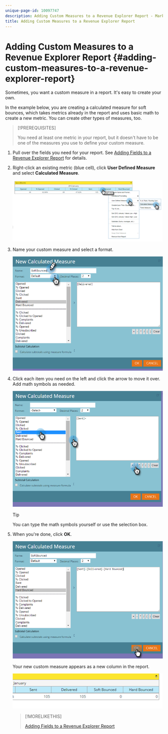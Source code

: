 ```yaml
---
unique-page-id: 10097747
description: Adding Custom Measures to a Revenue Explorer Report - Marketo Docs - Product Documentation
title: Adding Custom Measures to a Revenue Explorer Report
---
```


# Adding Custom Measures to a Revenue Explorer Report {#adding-custom-measures-to-a-revenue-explorer-report}

Sometimes, you want a custom measure in a report. It's easy to create your own.

In the example below, you are creating a calculated measure for soft bounces, which takes metrics already in the report and uses basic math to create a new metric. You can create other types of measures, too.

>[!PREREQUISITES]
>
>You need at least one metric in your report, but it doesn't have to be one of the measures you use to define your custom measure.

1. Pull over the fields you need for your report. See [Adding Fields to a Revenue Explorer Report](/help/marketo/product-docs/reporting/revenue-cycle-analytics/revenue-explorer/adding-fields-to-a-revenue-explorer-report.md) for details.

1. Right-click an existing metric (blue cell), click **User Defined Measure** and select **Calculated Measure**.

   ![](assets/image2016-1-26-11-3a7-3a49.png)

1. Name your custom measure and select a format.

   ![](assets/image2016-1-26-11-3a26-3a23.png)

1. Click each item you need on the left and click the arrow to move it over. Add math symbols as needed.

   ![](assets/image2016-1-26-11-3a16-3a55.png)

   >[!TIP]
   >
   >You can type the math symbols yourself or use the selection box.

1. When you're done, click **OK**.

   ![](assets/image2016-1-26-11-3a37-3a27.png)

   Your new custom measure appears as a new column in the report.

   ![](assets/image2016-1-26-11-3a29-3a16.png)

   >[!MORELIKETHIS]
   >
   >[Adding Fields to a Revenue Explorer Report](/help/marketo/product-docs/reporting/revenue-cycle-analytics/revenue-explorer/adding-fields-to-a-revenue-explorer-report.md)
